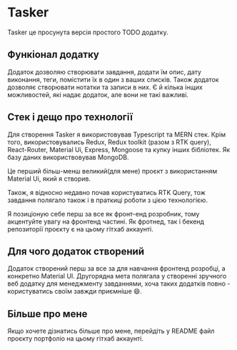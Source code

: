 # Tasker

Tasker це просунута версія простого TODO додатку.

## Функіонал додатку

Додаток дозволяю створювати завдання, додати їм опис, дату виконання, теги, помістити їх в один з ваших списків.
Також додаток дозволяє створювати нотатки та записи в них. Є й кілька інщих можливостей, які надає додаток, але вони не такі важливі.

## Стек і дещо про технології

Для створення Tasker я використовував Typescript та MERN стек. Крім того, використовувались Redux, Redux toolkit (разом з RTK query), React-Router, Material Ui, Express, Mongoose та купку інших бібліотек. Як базу даних використвовував MongoDB.

Це перший більш-менш великий(для мене) проєкт з використанням Material Ui, який я створив.

Також, я відносно недавно почав користуватись RTK Query, тож завдання полягало також і в праткиці роботи з цією технологією.

Я позиціоную себе перш за все як фронт-енд розробник, тому акцентуйте увагу на фронтенд частині. Як фротнед, так і бекенд репозиторії проєкту є на цьому гітхаб аккаунті.

## Для чого додаток створений

Додаток створений перш за все за для навчання фронтенд розробці, а конкретно Material UI. Другорядна мета полягала у створенні зручного веб додатку для менеджменту завданнями, хоча таких додатків повно - користуватись своїм завжди приємніше 😄.

## Більше про мене

Якщо хочете дізнатись більше про мене, перейдіть у README файл проєкту портфоліо на цьому гітхаб аккаунті.
